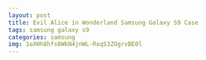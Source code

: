 ```yaml
---
layout: post
title: Evil Alice in Wonderland Samsung Galaxy S9 Case
tags: samsung galaxy s9
categories: samsung
img: 1oXHh8hfs6WkN4jnWL-RoqS3ZOgrvBE0l
---
```

